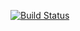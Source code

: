 [![Build Status](https://travis-ci.org/sosninroman/ipfilter.svg?branch=master)](https://travis-ci.org/sosninroman/ipfilter)
